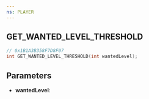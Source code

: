 ```yaml
---
ns: PLAYER
---
```

## GET_WANTED_LEVEL_THRESHOLD

```c
// 0x1B1A3B358F7D8F07
int GET_WANTED_LEVEL_THRESHOLD(int wantedLevel);
```

## Parameters
* **wantedLevel**:
